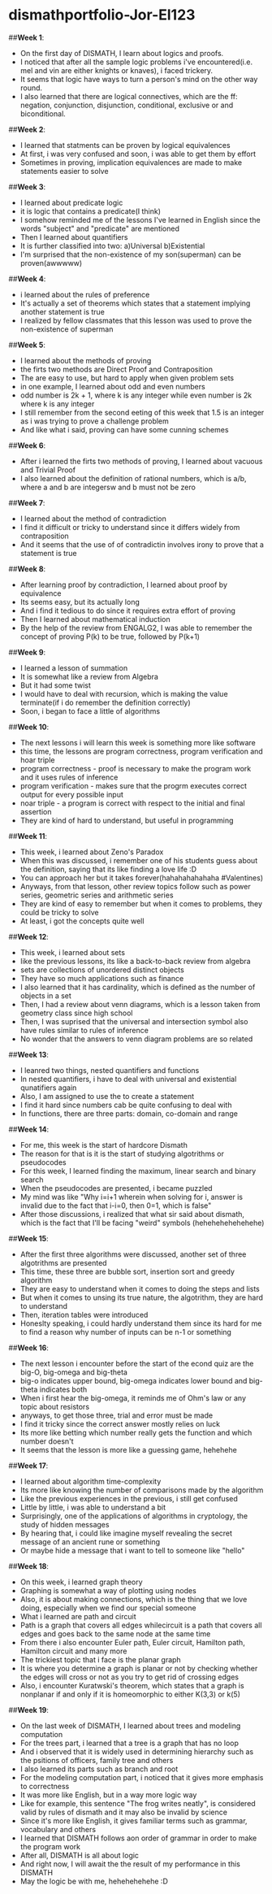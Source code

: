 # dismathportfolio-Jor-El123
##**Week 1**:
* On the first day of DISMATH, I learn about logics and proofs.
* I noticed that after all the sample logic problems i've encountered(i.e. mel and vin are either knights or knaves), i faced trickery.
* It seems that logic have ways to turn a person's mind on the other way round.
* I also learned that there are logical connectives, which are the ff: negation, conjunction, disjunction, conditional, exclusive or and biconditional.

##**Week 2**:
* I learned that statments can be proven by logical equivalences
* At first, i was very confused and soon, i was able to get them by effort
* Sometimes in proving, implication equivalences are made to make statements easier to solve

##**Week 3**:
* I learned about predicate logic
* it is logic that contains a predicate(I think)
* I somehow reminded me of the lessons I've learned in English since the words "subject" and "predicate" are mentioned
* Then I learned about quantifiers
* It is further classified into two: a)Universal b)Existential
* I'm surprised that the non-existence of my son(superman) can be proven(awwwww)

##**Week 4**:
* i learned about the rules of preference
* It's actually a set of theorems which states that a statement implying another statement is true
* I realized by fellow classmates that this lesson was used to prove the non-existence of superman

##**Week 5**:
* I learned about the methods of proving
* the firts two methods are Direct Proof and Contraposition
* The are easy to use, but hard to apply when given problem sets
* in one example, I learned about odd and even numbers
* odd number is 2k + 1, where k is any integer while even number is 2k where k is any integer
* I still remember from the second eeting of this week that 1.5 is an integer as i was trying to prove a challenge problem
* And like what i said, proving can have some cunning schemes

##**Week 6**:
* After i learned the firts two methods of proving, I learned about vacuous and Trivial Proof
* I also learned about the definition of rational numbers, which is a/b, where a and b are integersw and b must not be zero

##**Week 7**:
* I learned about the method of contradiction
* I find it difficult or tricky to understand since it differs widely from contraposition
* And it seems that the use of of contradictin involves irony to prove that a statement is true

##**Week 8**:
* After learning proof by contradiction, I learned about proof by equivalence
* Its seems easy, but its actually long
* And i find it tedious to do since it requires extra effort of proving
* Then I learned about mathematical induction
* By the help of the review from ENGALG2, I was able to remember the concept of proving P(k) to be true, followed by P(k+1)

##**Week 9**:
* I learned a lesson of summation
* It is somewhat like a review from Algebra
* But it had some twist
* I would have to deal with recursion, which is making the value terminate(if i do remember the definition correctly)
* Soon, i began to face a little of algorithms

##**Week 10**:
* The next lessons i will learn this week is something more like software
* this time, the lessons are program correctness, program verification and hoar triple
* program correctness - proof is necessary to make the program work and it uses rules of inference
* program verification - makes sure that the progrm executes correct output for every possible input
* noar triple - a program is correct with respect to the initial and final assertion
* They are kind of hard to understand, but useful in programming

##**Week 11**:
* This week, i learned about Zeno's Paradox
* When this was discussed, i remember one of his students guess about the definition, saying that its like finding a love life :D
* You can approach her but it takes forever(hahahahahahaha #Valentines)
* Anyways, from that lesson, other review topics follow such as power series, geometric series and arithmetic series
* They are kind of easy to remember but when it comes to problems, they could be tricky to solve
* At least, i got the concepts quite well

##**Week 12**:
* This week, i learned about sets
* like the previous lessons, its like a back-to-back review from algebra
* sets are collections of unordered distinct objects
* They have so much applications such as finance
* I also learned that it has cardinality, which is defined as the number of objects in a set
* Then, I had a review about venn diagrams, which is a lesson taken from geometry class since high school
* Then, I was suprised that the universal and intersection symbol also have rules similar to rules of inference
* No wonder that the answers to venn diagram problems are so related

##**Week 13**:
* I leanred two things, nested quantifiers and functions
* In nested quantifiers, i have to deal with universal and existential qunatifiers again
* Also, I am assigned to use the to create a statement
* I find it hard since numbers cab be quite confusing to deal with
* In functions, there are three parts: domain, co-domain and range

##**Week 14**:
* For me, this week is the start of hardcore Dismath
* The reason for that is it is the start of studying algotrithms or pseudocodes
* For this week, I learned finding the maximum, linear search and binary search 
* When the pseudocodes are presented, i became puzzled
* My mind was like "Why i=i+1 wherein when solving for i, answer is invalid due to the fact that i-i=0, then 0=1, which is false" 
* After those discussions,  i realized that what sir said about dismath, which is the fact that I'll be facing "weird" symbols (hehehehehehehehe)

##**Week 15**:
* After the first three algorithms were discussed, another set of three algotrithms are presented
* This time, these three are bubble sort, insertion sort and greedy algorithm
* They are easy to understand when it comes to doing the steps and lists
* But when it comes to unsing its true nature, the algotrithm, they are hard to understand
* Then, iteration tables were introduced
* Honeslty speaking, i could hardly understand them since its hard for me to find a reason why number of inputs can be n-1 or something

##**Week 16**:
* The next lesson i encounter before the start of the econd quiz are the big-O, big-omega and big-theta
* big-o indicates upper bound, big-omega indicates lower bound and big-theta indicates both
* When i first hear the big-omega, it reminds me of Ohm's law or any topic about resistors
* anyways, to get those three, trial and error must be made
* I find it tricky since the correct answer mostly relies on luck
* Its more like betting which number really gets the function and which number doesn't
* It seems that the lesson is more like a guessing game, hehehehe

##**Week 17**:
* I learned about algorithm time-complexity
* Its more like knowing the number of comparisons made by the algorithm
* Like the previous experiences in the previous, i still get confused
* Little by little, i was able to understand a bit
* Surprisingly, one of the applications of algorithms in cryptology, the study of hidden messages
* By hearing that, i could like imagine myself revealing the secret message of an ancient rune or something
* Or maybe hide a message that i want to tell to someone like "hello"

##**Week 18**:
* On this week, i learned graph theory
* Graphing is somewhat a way of plotting using nodes
* Also, it is about making connections, which is the thing that we love doing, especially when we find our special someone
* What i learned are path and circuit
* Path is a graph that covers all edges whilecircuit is a path that covers all edges and goes back to the same node at the same time
* From there i also encounter Euler path, Euler circuit, Hamilton path, Hamilton circuit and many more
* The trickiest topic that i face is the planar graph
* It is where you determine a graph is planar or not by checking whether the edges will cross or not as you try to get rid of crossing edges
* Also, i encounter Kuratwski's theorem, which states that a graph is nonplanar if and only if it is homeomorphic to either K(3,3) or k(5)

##**Week 19**:
* On the last week of DISMATH, I learned about trees and modeling computation
* For the trees part, i learned that a tree is a graph that has no loop
* And i observed that it is widely used in determining hierarchy such as the psitions of officers, family tree and others
* I also learned its parts such as branch and root
* For the modeling computation part, i noticed that it gives more emphasis to correctness
* It was more like English, but in a way more logic way
* Like for example, this sentence "The frog writes neatly", is considered valid by rules of dismath and it may also be invalid by science
* Since it's more like English, it gives familiar terms such as grammar, vocabulary and others
* I learned that DISMATH follows aon order of grammar in order to make the program work
* After all, DISMATH is all about logic
* And right now, I will await the the result of my performance in this DISMATH
* May the logic be with me, hehehehehehe :D

